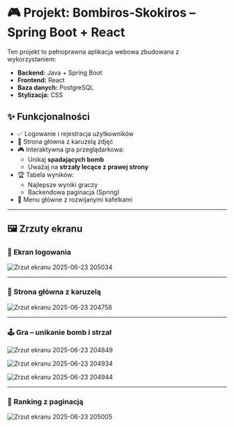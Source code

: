 # 🎮 Projekt: Bombiros-Skokiros – Spring Boot + React

Ten projekt to pełnoprawna aplikacja webowa zbudowana z wykorzystaniem:

- **Backend:** Java + Spring Boot
- **Frontend:** React
- **Baza danych:** PostgreSQL
- **Stylizacja:** CSS

## ✨ Funkcjonalności

- ✅ Logowanie i rejestracja użytkowników
- 🎠 Strona główna z karuzelą zdjęć
- 🎮 Interaktywna gra przeglądarkowa:
  - Unikaj **spadających bomb**
  - Uważaj na **strzały lecące z prawej strony**
- 🏆 Tabela wyników:
  - Najlepsze wyniki graczy
  - Backendowa paginacja (Spring)
- 📂 Menu główne z rozwijanymi kafelkami

---

## 🖼️ Zrzuty ekranu

### 🔐 Ekran logowania
![Zrzut ekranu 2025-06-23 205034](https://github.com/user-attachments/assets/d0d877d1-42cb-4597-aa23-f2756ca0c0b5)

---

### 🏡 Strona główna z karuzelą
![Zrzut ekranu 2025-06-23 204758](https://github.com/user-attachments/assets/394e7ec5-346c-46a7-a4a2-ad8504cabb77)

---

### 🕹️ Gra – unikanie bomb i strzał
![Zrzut ekranu 2025-06-23 204849](https://github.com/user-attachments/assets/5b153c3a-6f16-4caa-9261-02f6c9c1d714)

![Zrzut ekranu 2025-06-23 204934](https://github.com/user-attachments/assets/b530900b-8727-403b-b29b-4fdf5c2dc509)

![Zrzut ekranu 2025-06-23 204944](https://github.com/user-attachments/assets/7f4a69fc-0b4f-4e39-86bd-4e1210bf43fc)

---

### 🏅 Ranking z paginacją
![Zrzut ekranu 2025-06-23 205005](https://github.com/user-attachments/assets/043e7c97-17b7-49c5-926d-7936036447f4)

